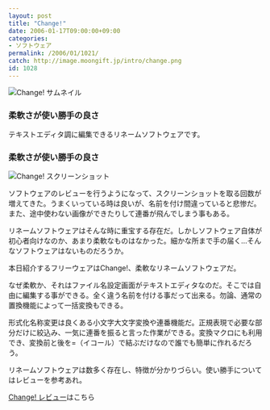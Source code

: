 ```yaml
---
layout: post
title: "Change!"
date: 2006-01-17T09:00:00+09:00
categories:
- ソフトウェア
permalink: /2006/01/1021/
catch: http://image.moongift.jp/intro/change.png
id: 1028
---
```

 ![Change! サムネイル](http://image.moongift.jp/intro/change.t.png "Change! サムネイル")
  

### 柔軟さが使い勝手の良さ
  
テキストエディタ調に編集できるリネームソフトウェアです。  
<!--more-->  

### 柔軟さが使い勝手の良さ
  

![Change! スクリーンショット](http://image.moongift.jp/intro/change.png "Change! スクリーンショット")

  

ソフトウェアのレビューを行うようになって、スクリーンショットを取る回数が増えてきた。うまくいっている時は良いが、名前を付け間違っていると悲惨だ。また、途中使わない画像ができたりして連番が飛んでしまう事もある。

  

リネームソフトウェアはそんな時に重宝する存在だ。しかしソフトウェア自体が初心者向けなのか、あまり柔軟なものはなかった。細かな所まで手の届く…そんなソフトウェアはないものだろうか。

  

本日紹介するフリーウェアはChange!、柔軟なリネームソフトウェアだ。

  

なぜ柔軟か、それはファイル名設定画面がテキストエディタなのだ。そこでは自由に編集する事ができる。全く違う名前を付ける事だって出来る。勿論、通常の置換機能によって一括変換もできる。

  

形式化名称変更は良くある小文字大文字変換や連番機能だ。正規表現で必要な部分だけに絞込み、一気に連番を振ると言った作業ができる。変換マクロにも利用でき、変換前と後を=（イコール）で結ぶだけなので誰でも簡単に作れるだろう。

  

リネームソフトウェアは数多く存在し、特徴が分かりづらい。使い勝手についてはレビューを参考あれ。

  

[Change! レビュー](http://oss.moongift.jp/review/i-1038.html)はこちら

